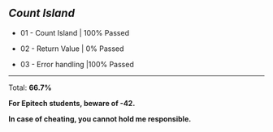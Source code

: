 *Count Island*
---

- 01 - Count Island | 100% Passed

- 02 - Return Value | 0% Passed

- 03 - Error handling |100% Passed
---
Total: **66.7%**

**For Epitech students, beware of -42.**

**In case of cheating, you cannot hold me responsible.**